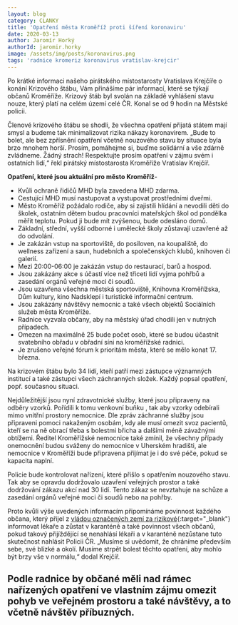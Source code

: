 ```yaml
---
layout: blog
category: CLANKY
title: 'Opatření města Kroměříž proti šíření koronaviru'
date: 2020-03-13
author: Jaromír Horký
authorId: jaromir.horky
image: /assets/img/posts/koronavirus.png
tags: 'radnice kromeriz koronavirus vratislav-krejcir'
---
```


Po krátké informaci našeho pirátského místostarosty Vratislava Krejčíře o konání Krizového štábu, Vám přinášíme pár informací, které se týkají občanů Kroměříže. Krizový štáb byl svolán na základě vyhlášení stavu nouze, který platí na celém území celé ČR. Konal se od 9 hodin na Městské policii.

Členové krizového štábu se shodli, že všechna opatření přijatá státem mají smysl a budeme tak minimalizovat rizika nákazy koronavirem. „Bude to bolet, ale bez zpřísnění opatření včetně nouzového stavu by situace byla brzo mnohem horší. Prosím, pomáhejme si, buďme solidární a vše zdárně zvládneme. Žádný strach! Respektujte prosím opatření v zájmu svém i ostatních lidí,“ řekl pirátský místostarosta Kroměříže Vratislav Krejčíř. 

**Opatření, které jsou aktuální pro město Kroměříž**-
* Kvůli ochraně řidičů MHD byla zavedena MHD zdarma.
*	Cestující MHD musí nastupovat a vystupovat prostředními dveřmi.
*	Město Kroměříž požádalo rodiče, aby si zajistili hlídání a nevodili děti do školek, ostatním dětem budou pracovníci mateřských škol od pondělka měřit teplotu. Pokud ji bude mít zvýšenou, bude odesláno domů.
*	Základní, střední, vyšší odborné i umělecké školy zůstavají uzavřené až do odvolání.
*	Je zakázán vstup na sportoviště, do posiloven, na koupaliště, do wellness zařízení a saun, hudebních a společenských klubů, knihoven či galerií.
*	Mezi 20:00-06:00 je zakázán vstup do restaurací, barů a hospod.
*	Jsou zakázány akce s účastí více než třiceti lidí vyjma pohřbů a zasedání orgánů veřejné moci či soudů.
*	Jsou uzavřena všechna městská sportoviště, Knihovna Kroměřížska, Dům kultury, kino Nadsklepí i turistické informační centrum. 
*	Jsou zakázány návštěvy nemocnic a také všech objektů Sociálních služeb města Kroměříže.
*	Radnice vyzvala občany, aby na městský úřad chodili jen v nutných případech.
*	Omezen na maximálně 25 bude počet osob, které se budou účastnit svatebního obřadu v obřadní síni na kroměřížské radnici.
*	Je zrušeno veřejné fórum k prioritám města, které se mělo konat 17. března.

Na krizovém štábu bylo 34 lidí, kteří patří mezi zástupce významných institucí a také zástupci všech záchranných složek. Každý popsal opatření, popř. současnou situaci.

Nejdůležitější jsou nyní zdravotnické služby, které jsou připraveny na odběry vzorků. Pořídili k tomu venkovní buňku , tak aby vzorky odebírali mimo vnitřní prostory nemocnice. Dle zpráv záchranné služby jsou připraveni pomoci nakaženým osobám, kdy ale musí omezit svoz pacientů, kteří se na ně obrací třeba s bolestmi břicha a dalšími méně závažnými obtížemi. 
Ředitel Kroměřížské nemocnice také zmínil, že všechny případy onemocnění budou sváženy do nemocnice v Uherském hradišti, ale nemocnice v Kroměříži bude připravena přijímat je i do své péče, pokud se kapacita naplní. 

Policie bude kontrolovat nařízení, které přišlo s opatřením nouzového stavu. Tak aby se opravdu dodržovalo uzavření veřejných prostor a také dodržování zákazu akcí nad 30 lidí. Tento zákaz se nevztahuje na schůze a zasedání orgánů veřejné moci či soudů nebo na pohřby.

Proto kvůli výše uvedených informacím připomínáme povinnost každého občana, který přijel z [vládou označených zemí za rizikové]( https://koronavirus.mzcr.cz/staty-sveta-s-vysokym-rizikem-prenosu-nakazy/){:target="_blank"} informovat lékaře a zůstat v karanténě a také povinnost všech občanů, pokud takový přijíždějící se nenahlásí lékaři a v karanténě nezůstane tuto skutečnost nahlásit Policii ČR. „Musíme si uvědomit, že chráníme především sebe, své blízké a okolí. Musíme strpět bolest těchto opatření, aby mohlo být brzy vše v normálu,“ dodal Krejčíř.

Podle radnice by občané měli nad rámec nařízených opatření ve vlastním zájmu omezit pohyb ve veřejném prostoru a také návštěvy, a to včetně návštěv příbuzných.
---
